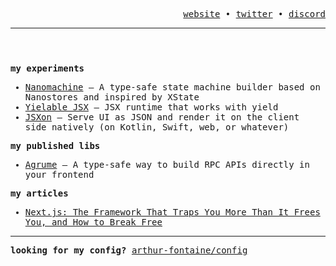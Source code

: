 <header>
  <p align="right">
    <samp>
      <a href="https://arthurfontaine.fr">website</a> •
      <a href="https://twitter.com/voithure">twitter</a> •
      <a href="https://discord.com/users/570841288308686848">discord</a>
    </samp>
  </p>

  ---
  
</header>

<samp>

  **my experiments**

  - [Nanomachine](https://gist.github.com/arthur-fontaine/608a6e04d4e600779be2a3b8f89bd11c) — A type-safe state machine builder based on Nanostores and inspired by XState
  - [Yielable JSX](https://github.com/arthur-fontaine/yieldable-jsx) — JSX runtime that works with yield
  - [JSXon](https://github.com/arthur-fontaine/jsxon) — Serve UI as JSON and render it on the client side natively (on Kotlin, Swift, web, or whatever)

  **my published libs**

  - [Agrume](https://github.com/arthur-fontaine/agrume) — A type-safe way to build RPC APIs directly in your frontend

  **my articles**

  - [Next.js: The Framework That Traps You More Than It Frees You, and How to Break Free](https://www.arthurfontaine.fr/blog/nextjs-is-bad)

</samp>

---

<samp>

  **looking for my config?** [arthur-fontaine/config](https://github.com/arthur-fontaine/config)

</samp>
